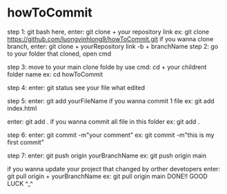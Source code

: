 # howToCommit
step 1:
git bash here, enter: git clone + your repository link
ex: git clone https://github.com/luongvinhlong9/howToCommit.git
if you wanna clone branch, enter: git clone + yourRepository link -b + branchName
step 2:
go to your folder that cloned, open cmd

step 3:
move to your main clone folde by use cmd: cd + your childrent folder name
ex: cd howToCommit

step 4: 
enter: git status 
see your file what edited

step 5:
enter: git add yourFileName if you wanna commit 1 file
ex: git add index.html

enter: git add . if you wanna commit all file in this folder
ex: git add .

step 6: 
enter: git commit -m"your comment"
ex: git commit -m"this is my first commit"

step 7:
enter: git push origin yourBranchName
ex: git push origin main


if you wanna update your project that changed by orther devetopers
enter: git pull origin + yourBranchName
ex: git pull origin main
DONE!! GOOD LUCK ^_^
